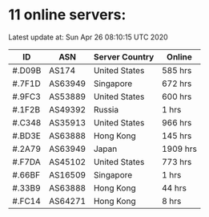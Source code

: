 # 11 online servers:

Latest update at: Sun Apr 26 08:10:15 UTC 2020

| ID | ASN | Server Country | Online |
| -- | --- | -------------- | ------ |
| #.D09B | AS174 | United States | 585 hrs |
| #.7F1D | AS63949 | Singapore | 672 hrs |
| #.9FC3 | AS53889 | United States | 600 hrs |
| #.1F2B | AS49392 | Russia | 1 hrs |
| #.C348 | AS35913 | United States | 966 hrs |
| #.BD3E | AS63888 | Hong Kong | 145 hrs |
| #.2A79 | AS63949 | Japan | 1909 hrs |
| #.F7DA | AS45102 | United States | 773 hrs |
| #.66BF | AS16509 | Singapore | 1 hrs |
| #.33B9 | AS63888 | Hong Kong | 44 hrs |
| #.FC14 | AS64271 | Hong Kong | 8 hrs |

